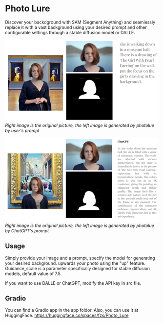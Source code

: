# Photo Lure

Discover your backdground with SAM (Segment Anything) and seamlessly replace it with a vast background using your desired prompt and other configurable settings through a stable diffusion model or DALLE.

![Image 1](./src/images/photo_lure_1.jpg)
*Right image is the original picture, the left image is generated by photolue by user's prompt*

![Image 2](./src/images/photo_lure_2.jpg)
*Right image is the original picture, the left image is generated by photolue by ChatGPT's prompt*


## Usage

Simply provide your image and a prompt, specify the model for generating your desired background. upwards your photo using the "up" feature. Guidance_scale is a parameter specifically designed for stable diffusion models, default value of 7.5.

If you want to use DALLE or ChatGPT, modify the API key in src file.


## Gradio

You can find a Gradio app in the app foldor. Also, you can use it at HuggingFace.
https://huggingface.co/spaces/fzs/Photo_Lure